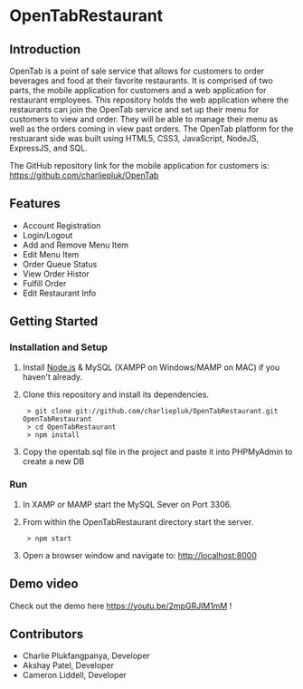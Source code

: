 # OpenTabRestaurant

## Introduction

OpenTab is a point of sale service that allows for customers to order beverages and food at their favorite restaurants. It is comprised of two parts, the mobile application for customers and a web application for restaurant employees. This repository holds the web application where the restaurants can join the OpenTab service and set up their menu for customers to view and order. They will be able to manage their menu as well as the orders coming in view past orders. The OpenTab platform for the restuarant side was built using HTML5, CSS3, JavaScript, NodeJS, ExpressJS, and SQL.

The GitHub repository link for the mobile application for customers is: https://github.com/charliepluk/OpenTab

## Features
* Account Registration
* Login/Logout
* Add and Remove Menu Item
* Edit Menu Item
* Order Queue Status
* View Order Histor
* Fulfill Order
* Edit Restaurant Info

## Getting Started
### Installation and Setup
1. Install [Node.js](https://nodejs.org/) & MySQL (XAMPP on Windows/MAMP on MAC) if you haven't already.

2. Clone this repository and install its dependencies.

		> git clone git://github.com/charliepluk/OpenTabRestaurant.git OpenTabRestaurant
		> cd OpenTabRestaurant
		> npm install
		
3. Copy the opentab.sql file in the project and paste it into PHPMyAdmin to create a new DB

### Run
1. In XAMP or MAMP start the MySQL Sever on Port 3306.

3. From within the OpenTabRestaurant directory start the server.

		> npm start
		
2. Open a browser window and navigate to: [http://localhost:8000](http://localhost:8000)

## Demo video
Check out the demo here https://youtu.be/2mpGRJlM1mM !


## Contributors

* Charlie Plukfangpanya, Developer
* Akshay Patel, Developer
* Cameron Liddell, Developer

